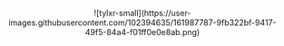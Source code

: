 <p align="center">
	![tylxr-small](https://user-images.githubusercontent.com/102394635/161987787-9fb322bf-9417-49f5-84a4-f01ff0e0e8ab.png)
</p>
